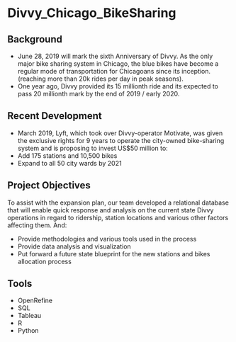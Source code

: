 # Divvy_Chicago_BikeSharing


## Background
- June 28, 2019 will mark the sixth Anniversary of Divvy. As the only major bike sharing  system in Chicago, the blue bikes have become a regular mode of transportation for Chicagoans since its inception. (reaching more than 20k rides per day in peak seasons).
- One year ago, Divvy provided its 15 millionth ride and its expected to pass 20 millionth mark by the end of 2019 / early 2020.

## Recent Development
- March 2019, Lyft, which took over Divvy-operator Motivate, was given the exclusive rights for 9 years to operate the city-owned bike-sharing system and is proposing to invest US$50 million to:
- Add 175 stations and 10,500 bikes
- Expand to all 50 city wards by 2021

## Project Objectives
To assist with the expansion plan, our team developed a relational database that will enable quick response and analysis on the current state Divvy operations in regard to ridership, station locations and various other factors affecting them. And:
- Provide methodologies and various tools used in the process
- Provide data analysis and visualization
- Put forward a future state blueprint for the new stations and bikes allocation process

## Tools
- OpenRefine
- SQL
- Tableau
- R
- Python
